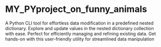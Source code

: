 # MY_PYproject_on_funny_animals
A Python CLI tool for effortless data modification in a predefined nested dictionary. Explore and update values in the nested dictionary collection with ease. Perfect for efficiently managing and refining existing data. Get hands-on with this user-friendly utility for streamlined data manipulation

